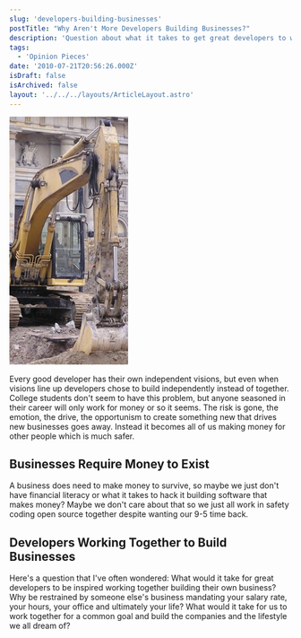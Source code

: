 ```yaml
---
slug: 'developers-building-businesses'
postTitle: "Why Aren't More Developers Building Businesses?"
description: 'Question about what it takes to get great developers to work together.'
tags:
  - 'Opinion Pieces'
date: '2010-07-21T20:56:26.000Z'
isDraft: false
isArchived: false
layout: '../../../layouts/ArticleLayout.astro'
---
```


![](../2010-07-21-developers-building-businesses/_construction-smaller.jpg)

Every good developer has their own independent visions, but even when visions line up developers chose to build independently instead of together. College students don't seem to have this problem, but anyone seasoned in their career will only work for money or so it seems. The risk is gone, the emotion, the drive, the opportunism to create something new that drives new businesses goes away. Instead it becomes all of us making money for other people which is much safer.

## Businesses Require Money to Exist

A business does need to make money to survive, so maybe we just don't have financial literacy or what it takes to hack it building software that makes money? Maybe we don't care about that so we just all work in safety coding open source together despite wanting our 9-5 time back.

## Developers Working Together to Build Businesses

Here's a question that I've often wondered: What would it take for great developers to be inspired working together building their own business? Why be restrained by someone else's business mandating your salary rate, your hours, your office and ultimately your life? What would it take for us to work together for a common goal and build the companies and the lifestyle we all dream of?
